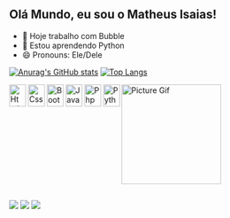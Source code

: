 ## Olá Mundo, eu sou o Matheus Isaias!

- 🔭 Hoje trabalho com Bubble
- 🌱 Estou aprendendo Python
- 😄 Pronouns: Ele/Dele

[![Anurag's GitHub stats](https://github-readme-stats.vercel.app/api?username=MeloIsaiazz&theme=tokyonight&locale=pt-br&include_all_commits=true)](https://github.com/anuraghazra/github-readme-stats)
[![Top Langs](https://github-readme-stats.vercel.app/api/top-langs/?username=MeloIsaiazz&locale=pt-br&layout=compact&theme=tokyonight)](https://github.com/anuraghazra/github-readme-stats)

<div style="display: inline-block">
  <img align="center" alt="Html" width=30 height=40 src="https://cdn.jsdelivr.net/gh/devicons/devicon@latest/icons/html5/html5-original.svg">
  <img align="center" alt="Css" width=30 height=40 src="https://cdn.jsdelivr.net/gh/devicons/devicon@latest/icons/css3/css3-original.svg">
  <img align="center" alt="Bootstrap" width=30 height=40 src="https://cdn.jsdelivr.net/gh/devicons/devicon@latest/icons/bootstrap/bootstrap-original.svg">
  <img align="center" alt="Javascript" width=30 height=40 src="https://cdn.jsdelivr.net/gh/devicons/devicon@latest/icons/javascript/javascript-original.svg">
  <img align="center" alt="Php" width=30 height=40 src="https://cdn.jsdelivr.net/gh/devicons/devicon@latest/icons/php/php-original.svg">
  <img align="center" alt="Python" width=30 height=40 src="https://cdn.jsdelivr.net/gh/devicons/devicon@latest/icons/python/python-original.svg">
  <img align="right" alt="Picture Gif" width=180 src="https://cdn.discordapp.com/attachments/1120874352154521722/1325946025852141700/ezgif.com-animated-gif-maker.gif?ex=677da2f7&is=677c5177&hm=38f7b8ca402261681bd1ac6c2ad5c62f31013bc6087d84a81b820ab59273fa2c&">
</div>

##

<div>
  <a href="https://www.instagram.com/_isaiazz025/" target="_blank"><img src="https://img.shields.io/badge/Instagram-E4405F?style=for-the-badge&logo=instagram&logoColor=white"></a>
  <a href="https://www.linkedin.com/in/matheus-isaias-a71b14285/" target="_blank"><img src="https://img.shields.io/badge/LinkedIn-0077B5?style=for-the-badge&logo=linkedin&logoColor=white"></a>
  <a href="mailto:matheusisaias065@gmail.com" target="_blank"><img src="https://img.shields.io/badge/Gmail-D14836?style=for-the-badge&logo=gmail&logoColor=white"></a>
</div>
